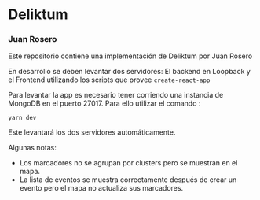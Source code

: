 # Deliktum
### Juan Rosero

Este repositorio contiene una implementación de Deliktum por Juan Rosero

En desarrollo se deben levantar dos servidores: El backend en Loopback y el Frontend utilizando los scripts que provee `create-react-app`

Para levantar la app es necesario tener corriendo una instancia de MongoDB en el puerto 27017. Para ello utilizar el comando :

`yarn dev`

Este levantará los dos servidores automáticamente.

Algunas notas:

  - Los marcadores no se agrupan por clusters pero se muestran en el mapa.
  - La lista de eventos se muestra correctamente después de crear un evento pero el mapa no actualiza sus marcadores.
